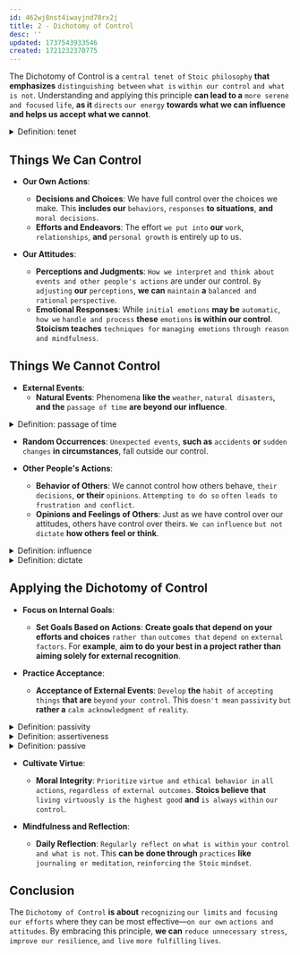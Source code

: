 ```yaml
---
id: 462wj8nst4iwayjnd70rx2j
title: 2 - Dichotomy of Control
desc: ''
updated: 1737543933546
created: 1721232370775
---
```


The Dichotomy of Control is a `central tenet of` `Stoic philosophy` **that emphasizes** `distinguishing between` `what is` `within our control` `and what is not`. Understanding and applying this principle **can lead to a** `more serene` `and focused` `life`, **as it** `directs` `our energy` **towards what we can influence and helps us accept what we cannot**.



<!-- start of 'tenet' section -->
<details>
    <summary>Definition: tenet</summary>

#
A tenet **is a** `principle or belief` **that is** `accepted as` `true`, **especially one that is a core** `part of a` **particular** `philosophy`, `religion`, `or system of thought`.

---
</details>
<!-- end of 'tenet' section -->



## Things We Can Control

- **Our Own Actions**:
   - **Decisions and Choices**: We have full control over the choices we make. This **includes our** `behaviors`, `responses` **to situations**, **and** `moral decisions`.
   - **Efforts and Endeavors**: The effort `we put into` **our** `work`, `relationships`, **and** `personal growth` is entirely up to us.

- **Our Attitudes**:
   - **Perceptions and Judgments**: `How we interpret` `and think about` `events and other people's actions` are under our control. `By` `adjusting` **our** `perceptions`, **we can** `maintain` **a** `balanced and rational` `perspective`.
   - **Emotional Responses**: While `initial emotions` **may be** `automatic`, `how we` `handle and process` **these** `emotions` **is within our control**. **Stoicism teaches** `techniques for` `managing emotions` `through reason and mindfulness`.

## Things We Cannot Control

- **External Events**:
   - **Natural Events**: Phenomena **like the** `weather`, `natural disasters`, **and the** `passage of time` **are beyond our influence**.



<!-- start of 'passage of time' section -->
<details>
    <summary>Definition: passage of time</summary>

#
**The** `process or period` `of time` `going by`.

---
</details>
<!-- end of 'passage of time' section -->



   - **Random Occurrences**: `Unexpected events`, **such as** `accidents` **or** `sudden changes` **in circumstances**, fall outside our control.

- **Other People's Actions**:
   - **Behavior of Others**: We cannot control how others behave, `their decisions`, **or their** `opinions`. `Attempting to do so` `often leads to` `frustration and conflict`.
   - **Opinions and Feelings of Others**: Just as we have control over our attitudes, others have control over theirs. `We can` `influence` `but not` `dictate` **how others feel or think**.



<!-- start of 'influence' section -->
<details>
    <summary>Definition: influence</summary>

#
`The power` `to affect or change` `someone or something`.

---
</details>
<!-- end of 'influence' section -->



<!-- start of 'dictate' section -->
<details>
    <summary>Definition: dictate</summary>

#
`To give` `orders or commands` `with authority`.

---
</details>
<!-- end of 'dictate' section -->



## Applying the Dichotomy of Control

- **Focus on Internal Goals**:
   - **Set Goals Based on Actions**: **Create goals that depend on your efforts and choices** `rather than` `outcomes that` `depend on` `external factors`. For **example**, **aim to do your best in a project rather than aiming solely for external recognition**.

- **Practice Acceptance**:
   - **Acceptance of External Events**: `Develop` **the** `habit of` `accepting things` **that are** `beyond` `your control`. This `doesn't mean` `passivity` `but` **rather a** `calm acknowledgment of` `reality`.



<!-- start of 'passivity' section -->
<details>
    <summary>Definition: passivity</summary>

#
Passivity **generally refers to a** `state of` `inactivity`, `inaction`, **or a** `tendency` `to accept or allow` `things to happen` `without` `active response or resistance`. It **can also describe** `a lack of` `assertiveness` **or a** `calm`, `submissive attitude`.

---
</details>
<!-- end of 'passivity' section -->



<!-- start of 'assertiveness' section -->
<details>
    <summary>Definition: assertiveness</summary>

#
Assertiveness **means** `expressing your` `thoughts`, `feelings`, `and needs` `confidently and respectfully`, `without being` `passive or aggressive`. It **involves** `standing up` `for yourself` `while respecting others`.

---
</details>
<!-- end of 'assertiveness' section -->



<!-- start of 'passive' section -->
<details>
    <summary>Definition: passive</summary>

#
Passive **means** `not taking action` `or showing little resistance`; **often** `accepting things` `as they are` `without` `active participation or response`.

---
</details>
<!-- end of 'passive' section -->



- **Cultivate Virtue**:
   - **Moral Integrity**: `Prioritize` `virtue and ethical behavior in` `all actions`, `regardless of` `external outcomes`. **Stoics believe that** `living virtuously is` `the highest good` **and** `is always` `within` `our control`.

- **Mindfulness and Reflection**:
   - **Daily Reflection**: `Regularly reflect on` `what is within` `your control` `and what is not`. This **can be done through** `practices` **like** `journaling or meditation`, `reinforcing` `the Stoic` `mindset`.

## Conclusion

The `Dichotomy of Control` **is about** `recognizing` `our limits` `and focusing` `our efforts` where they can be most effective—`on our own` `actions and attitudes`. By embracing this principle, **we can** `reduce unnecessary stress`, `improve our resilience`, `and live` `more fulfilling` `lives`.
